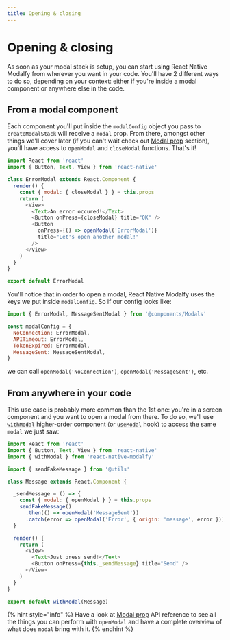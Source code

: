 ```yaml
---
title: Opening & closing
---
```


# Opening & closing

As soon as your modal stack is setup, you can start using React Native Modalfy from wherever you want in your code. You'll have 2 different ways to do so, depending on your context: either if you're inside a modal component or anywhere else in the code.

## From a modal component

Each component you'll put inside the `modalConfig` object you pass to `createModalStack` will receive a `modal` prop. From there, amongst other things we'll cover later \(if you can't wait check out [Modal prop](https://github.com/colorfy-software/react-native-modalfy-website/tree/ba1aacf00d590bad4c078b8a776e82da019b2201/guides/modal-prop.md) section\), you'll have access to `openModal` and `closeModal` functions. That's it!

```javascript
import React from 'react'
import { Button, Text, View } from 'react-native'

class ErrorModal extends React.Component {
  render() {
    const { modal: { closeModal } } = this.props
    return (
      <View>
        <Text>An error occured!</Text>
        <Button onPress={closeModal} title="OK" />
        <Button
          onPress={() => openModal('ErrorModal')}
          title="Let's open another modal!"
        />
      </View>
    )
  }
}

export default ErrorModal
```

You'll notice that in order to open a modal, React Native Modalfy uses the keys we put inside `modalConfig`. So if our config looks like:

```javascript
import { ErrorModal, MessageSentModal } from '@components/Modals'

const modalConfig = {
  NoConnection: ErrorModal,
  APITimeout: ErrorModal,
  TokenExpired: ErrorModal,
  MessageSent: MessageSentModal,
}
```

we can call `openModal('NoConnection')`, `openModal('MessageSent')`, etc.

## From anywhere in your code

This use case is probably more common than the 1st one: you're in a screen component and you want to open a modal from there. To do so, we'll use [`withModal`](../api/with-modal.md) higher-order component \(or [`useModal`](../api/usemodal.md) hook\) to access the same `modal` we just saw:

```javascript
import React from 'react'
import { Button, Text, View } from 'react-native'
import { withModal } from 'react-native-modalfy'

import { sendFakeMessage } from '@utils'

class Message extends React.Component {

  _sendMessage = () => {
    const { modal: { openModal } } = this.props
    sendFakeMessage()
      .then(() => openModal('MessageSent'))
      .catch(error => openModal('Error', { origin: 'message', error }))
  }

  render() {
    return (
      <View>
        <Text>Just press send!</Text>
        <Button onPress={this._sendMessage} title="Send" />
      </View>
    )
  }
}

export default withModal(Message)
```

{% hint style="info" %}
Have a look at [Modal prop](https://github.com/colorfy-software/react-native-modalfy-website/tree/ba1aacf00d590bad4c078b8a776e82da019b2201/guides/modal-prop.md) API reference to see all the things you can perform with `openModal` and have a complete overview of what does `modal` bring with it.
{% endhint %}

